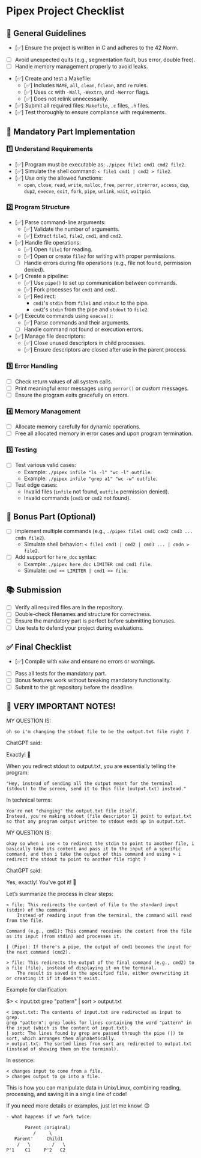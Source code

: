 # Pipex Project Checklist

## 📝 General Guidelines
- [✅] Ensure the project is written in C and adheres to the 42 Norm.
- [ ] Avoid unexpected quits (e.g., segmentation fault, bus error, double free).
- [ ] Handle memory management properly to avoid leaks.
- [✅] Create and test a Makefile:
  - [✅] Includes `NAME`, `all`, `clean`, `fclean`, and `re` rules.
  - [✅] Uses `cc` with `-Wall`, `-Wextra`, and `-Werror` flags.
  - [✅] Does not relink unnecessarily.
- [✅] Submit all required files: `Makefile`, `.c` files, `.h` files.
- [✅] Test thoroughly to ensure compliance with requirements.

## 🔨 Mandatory Part Implementation

### 1️⃣ Understand Requirements
- [✅] Program must be executable as: `./pipex file1 cmd1 cmd2 file2`.
- [✅] Simulate the shell command: `< file1 cmd1 | cmd2 > file2`.
- [✅] Use only the allowed functions:
  - `open`, `close`, `read`, `write`, `malloc`, `free`, `perror`, `strerror`, `access`, `dup`, `dup2`, `execve`, `exit`, `fork`, `pipe`, `unlink`, `wait`, `waitpid`.

### 2️⃣ Program Structure
- [✅] Parse command-line arguments:
  - [✅] Validate the number of arguments.
  - [✅] Extract `file1`, `file2`, `cmd1`, and `cmd2`.
- [✅] Handle file operations:
  - [✅] Open `file1` for reading.
  - [✅] Open or create `file2` for writing with proper permissions.
  - [ ] Handle errors during file operations (e.g., file not found, permission denied).
- [✅] Create a pipeline:
  - [✅] Use `pipe()` to set up communication between commands.
  - [✅] Fork processes for `cmd1` and `cmd2`.
  - [✅] Redirect:
    - `cmd1`'s `stdin` from `file1` and `stdout` to the pipe.
    - `cmd2`'s `stdin` from the pipe and `stdout` to `file2`.
- [✅] Execute commands using `execve()`:
  - [✅] Parse commands and their arguments.
  - [ ] Handle command not found or execution errors.
- [✅] Manage file descriptors:
  - [✅] Close unused descriptors in child processes.
  - [✅] Ensure descriptors are closed after use in the parent process.

### 3️⃣ Error Handling
- [ ] Check return values of all system calls.
- [ ] Print meaningful error messages using `perror()` or custom messages.
- [ ] Ensure the program exits gracefully on errors.

### 4️⃣ Memory Management
- [ ] Allocate memory carefully for dynamic operations.
- [ ] Free all allocated memory in error cases and upon program termination.

### 5️⃣ Testing
- [ ] Test various valid cases:
  - Example: `./pipex infile "ls -l" "wc -l" outfile`.
  - Example: `./pipex infile "grep a1" "wc -w" outfile`.
- [ ] Test edge cases:
  - Invalid files (`infile` not found, `outfile` permission denied).
  - Invalid commands (`cmd1` or `cmd2` not found).

## 🌟 Bonus Part (Optional)
- [ ] Implement multiple commands (e.g., `./pipex file1 cmd1 cmd2 cmd3 ... cmdn file2`).
  - Simulate shell behavior: `< file1 cmd1 | cmd2 | cmd3 ... | cmdn > file2`.
- [ ] Add support for `here_doc` syntax:
  - Example: `./pipex here_doc LIMITER cmd cmd1 file`.
  - Simulate: `cmd << LIMITER | cmd1 >> file`.

## 📚 Submission
- [ ] Verify all required files are in the repository.
- [ ] Double-check filenames and structure for correctness.
- [ ] Ensure the mandatory part is perfect before submitting bonuses.
- [ ] Use tests to defend your project during evaluations.

## ✅ Final Checklist
- [✅] Compile with `make` and ensure no errors or warnings.
- [ ] Pass all tests for the mandatory part.
- [ ] Bonus features work without breaking mandatory functionality.
- [ ] Submit to the git repository before the deadline.

## 📝 VERY IMPORTANT NOTES!
MY QUESTION IS: 

`oh so i'm changing the stdout file to be the output.txt file right ?`

ChatGPT said:

Exactly! 🎯

  When you redirect stdout to output.txt, you are essentially telling the program:

    "Hey, instead of sending all the output meant for the terminal (stdout) to the screen, send it to this file (output.txt) instead."

In technical terms:

    You're not "changing" the output.txt file itself.
    Instead, you're making stdout (file descriptor 1) point to output.txt so that any program output written to stdout ends up in output.txt.

MY QUESTION IS:

`okay so when i use < to redirect the stdin to point to another file, i basically take its content and pass it to the input of a specific command, and then i take the output of this command and using > i redirect the stdout to point to another file right ?`

ChatGPT said:

Yes, exactly! You've got it! 🎯

Let’s summarize the process in clear steps:

    < file: This redirects the content of file to the standard input (stdin) of the command.
        Instead of reading input from the terminal, the command will read from the file.

    Command (e.g., cmd1): This command receives the content from the file as its input (from stdin) and processes it.

    | (Pipe): If there's a pipe, the output of cmd1 becomes the input for the next command (cmd2).

    > file: This redirects the output of the final command (e.g., cmd2) to a file (file), instead of displaying it on the terminal.
        The result is saved in the specified file, either overwriting it or creating it if it doesn't exist.

Example for clarification:

$> < input.txt grep "pattern" | sort > output.txt

    < input.txt: The contents of input.txt are redirected as input to grep.
    grep "pattern": grep looks for lines containing the word "pattern" in the input (which is the content of input.txt).
    | sort: The lines found by grep are passed through the pipe (|) to sort, which arranges them alphabetically.
    > output.txt: The sorted lines from sort are redirected to output.txt (instead of showing them on the terminal).

In essence:

    < changes input to come from a file.
    > changes output to go into a file.

This is how you can manipulate data in Unix/Linux, combining reading, processing, and saving it in a single line of code!

If you need more details or examples, just let me know! 😊

```css
- what happens if we fork twice:

       Parent (original)
          /     \
   Parent'     Child1
    /   \        /   \
P'1    C1     P'2   C2
```
